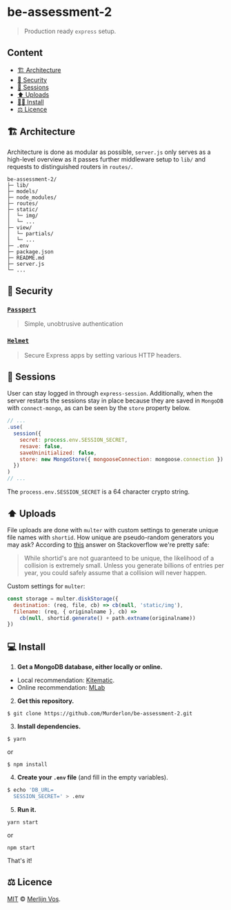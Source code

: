 # be-assessment-2

> Production ready `express` setup.

## Content

* [🏗 Architecture](#-architecture)
* [🔐 Security](#-security)
* [🔁 Sessions](#-sessions)
* [⬆️ Uploads](#-uploads)
* [👩‍💻 Install](#-install)
* [⚖️ Licence](#-licence)

## 🏗 Architecture

Architecture is done as modular as possible, `server.js` only serves as a high-level overview as it passes further middleware setup to `lib/` and requests to distinguished routers in `routes/`.

```
be-assessment-2/
├─ lib/
├─ models/
├─ node_modules/
├─ routes/
├─ static/
│  └─ img/
│  └─ ...
├─ view/
│  └─ partials/
│  └─ ...
├─ .env
├─ package.json
├─ README.md
├─ server.js
└─ ...
```

## 🔐 Security

### [`Passport`](http://www.passportjs.org/)

> Simple, unobtrusive authentication

### [`Helmet`](https://helmetjs.github.io/)

> Secure Express apps by setting various HTTP headers.

## 🔁 Sessions

User can stay logged in through `express-session`. Additionally, when the server restarts the sessions stay in place because they are saved in `MongoDB` with `connect-mongo`, as can be seen by the `store` property below.

```js
// ...
.use(
  session({
    secret: process.env.SESSION_SECRET,
    resave: false,
    saveUninitialized: false,
    store: new MongoStore({ mongooseConnection: mongoose.connection })
  })
)
// ...
```

The `process.env.SESSION_SECRET` is a 64 character crypto string.

## ⬆️ Uploads

File uploads are done with `multer` with custom settings to generate unique file names with `shortid`. How unique are pseudo-random generators you may ask? According to [this](https://stackoverflow.com/questions/29605672/how-to-generate-short-unique-names-for-uploaded-files-in-nodejs#29608123) answer on Stackoverflow we're pretty safe:

> While shortid's are not guaranteed to be unique, the likelihood of a collision is extremely small. Unless you generate billions of entries per year, you could safely assume that a collision will never happen.

Custom settings for `multer`:

```js
const storage = multer.diskStorage({
  destination: (req, file, cb) => cb(null, 'static/img'),
  filename: (req, { originalname }, cb) =>
    cb(null, shortid.generate() + path.extname(originalname))
})
```

## ‍💻 Install

1.  **Get a MongoDB database, either locally or online.**

* Local recommendation: [Kitematic](https://kitematic.com/).
* Online recommendation: [MLab](https://mlab.com/)

2.  **Get this repository.**

```
$ git clone https://github.com/Murderlon/be-assessment-2.git
```

3.  **Install dependencies.**

```
$ yarn
```

or

```
$ npm install
```

4.  **Create your `.env` file** (and fill in the empty variables).

```bash
$ echo 'DB_URL=
  SESSION_SECRET=' > .env
```

5.  **Run it.**

```
yarn start
```

or

```
npm start
```

That's it!

## ⚖️ Licence

[MIT](https://oss.ninja/mit/murderlon) © [Merlijn Vos](https://github.com/Murderlon).
